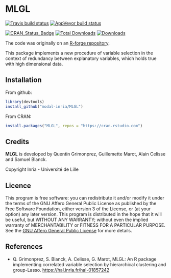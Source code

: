 # MLGL

[![Travis build status](https://travis-ci.com/modal-inria/MLGL.svg?branch=master)](https://travis-ci.com/modal-inria/MLGL) [![AppVeyor build status](https://ci.appveyor.com/api/projects/status/github/modal-inria/MLGL?branch=master&svg=true)](https://ci.appveyor.com/project/modal-inria/MLGL)

[![CRAN_Status_Badge](http://www.r-pkg.org/badges/version/MLGL)](https://cran.r-project.org/package=MLGL) [![Total Downloads](http://cranlogs.r-pkg.org/badges/grand-total/MLGL?color=blue)](http://cranlogs.r-pkg.org/badges/grand-total/MLGL) [![Downloads](https://cranlogs.r-pkg.org/badges/MLGL)](https://cran.rstudio.com/web/packages/MLGL/index.html)

The code was originally on an [R-forge repository](https://r-forge.r-project.org/projects/hcgglasso/).


This package  implements a new procedure of variable selection in the context of redundancy between explanatory variables, which holds true with high dimensional data.


## Installation

From github:
``` r
library(devtools)
install_github("modal-inria/MLGL")
```

From CRAN:
``` r
install.packages("MLGL", repos = "https://cran.rstudio.com")
```

## Credits

**MLGL** is developed by Quentin Grimonprez, Guillemette Marot, Alain Celisse and Samuel Blanck.

Copyright Inria - Université de Lille

## Licence

This program is free software: you can redistribute it and/or modify
it under the terms of the GNU Affero General Public License as
published by the Free Software Foundation, either version 3 of the
License, or (at your option) any later version.
This program is distributed in the hope that it will be useful,
but WITHOUT ANY WARRANTY; without even the implied warranty of
MERCHANTABILITY or FITNESS FOR A PARTICULAR PURPOSE.  See the
[GNU Affero General Public License](https://www.gnu.org/licenses/agpl-3.0.en.html) for more details.


## References

*  Q. Grimonprez, S. Blanck, A. Celisse, G. Marot, MLGL: An R package implementing correlated variable selection by hierarchical clustering and group-Lasso. https://hal.inria.fr/hal-01857242


